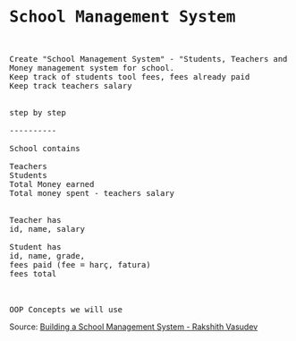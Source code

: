 <pre>
<h1>School Management System</h1>

Create "School Management System" - "Students, Teachers and then the fundementals."
Money management system for school.
Keep track of students tool fees, fees already paid 
Keep track teachers salary


step by step

----------

School contains

Teachers
Students 
Total Money earned 
Total money spent - teachers salary


Teacher has
id, name, salary

Student has
id, name, grade, 
fees paid (fee = harç, fatura)
fees total



OOP Concepts we will use 
</pre>
<p>Source: <a href="https://www.youtube.com/watch?v=e0X00EoFQbE" target="_blank">Building a School Management System - Rakshith Vasudev </a>


  
